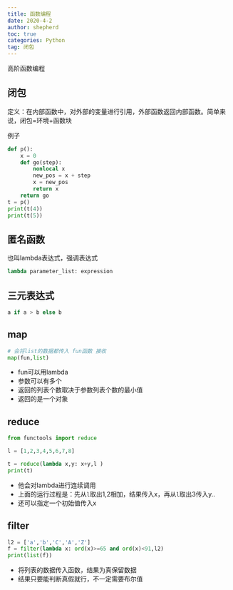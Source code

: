 ```yaml
---
title: 函数编程
date: 2020-4-2
author: shepherd
toc: true
categories: Python
tag: 闭包
---
```


 高阶函数编程

<!-- more -->

## 闭包

定义：在内部函数中，对外部的变量进行引用，外部函数返回内部函数。简单来说，闭包=环境+函数块

例子

```python
def p():
    x = 0
    def go(step):
        nonlocal x
        new_pos = x + step
        x = new_pos
        return x
    return go
t = p()
print(t(4))
print(t(5)) 
```

## 匿名函数

也叫lambda表达式，强调表达式

```python
lambda parameter_list: expression
```

## 三元表达式

```python
a if a > b else b
```

## map

```python
# 会将list的数据都传入 fun函数 接收
map(fun,list)
```

- fun可以用lambda
- 参数可以有多个
- 返回的列表个数取决于参数列表个数的最小值
- 返回的是一个对象

## reduce

```python
from functools import reduce

l = [1,2,3,4,5,6,7,8]

t = reduce(lambda x,y: x+y,l )
print(t)
```

- 他会对lambda进行连续调用
- 上面的运行过程是：先从`l`取出1,2相加，结果传入x，再从`l`取出3传入y..
- 还可以指定一个初始值传入x

## filter

```python
l2 = ['a','b','C','A','Z']
f = filter(lambda x: ord(x)>=65 and ord(x)<91,l2)
print(list(f))
```

- 将列表的数据传入函数，结果为真保留数据
- 结果只要能判断真假就行，不一定需要布尔值